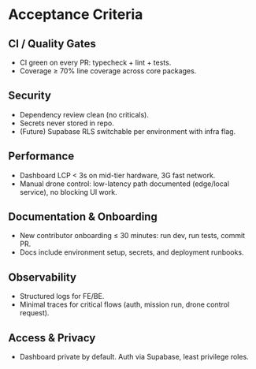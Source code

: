 # Acceptance Criteria

## CI / Quality Gates
- CI green on every PR: typecheck + lint + tests.
- Coverage ≥ 70% line coverage across core packages.

## Security
- Dependency review clean (no criticals).
- Secrets never stored in repo.
- (Future) Supabase RLS switchable per environment with infra flag.

## Performance
- Dashboard LCP < 3s on mid-tier hardware, 3G fast network.
- Manual drone control: low-latency path documented (edge/local service), no blocking UI work.

## Documentation & Onboarding
- New contributor onboarding ≤ 30 minutes: run dev, run tests, commit PR.
- Docs include environment setup, secrets, and deployment runbooks.

## Observability
- Structured logs for FE/BE.
- Minimal traces for critical flows (auth, mission run, drone control request).

## Access & Privacy
- Dashboard private by default. Auth via Supabase, least privilege roles.
